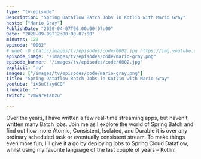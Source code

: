 ```yaml
---
type: "tv-episode"
Description: "Spring Dataflow Batch Jobs in Kotlin with Mario Gray"
hosts: ["Mario Gray"]
PublishDate: "2020-04-07T00:00:00-07:00"
Date: "2020-09-09T12:00:00-07:00"
minutes: 120
episode: "0002"
# wget -O static/images/tv/episodes/code/0002.jpg https://img.youtube.com/vi/iK5uCfzy6CQ/mqdefault.jpg
episode_image: "/images/tv/episodes/code/mario-gray.png"
episode_banner: "/images/tv/episodes/code/0002.jpg"
explicit: "no"
images: ["/images/tv/episodes/code/mario-gray.png"]
title: "Spring Dataflow Batch Jobs in Kotlin with Mario Gray"
youtube: "iK5uCfzy6CQ"
truncate: ""
twitch: "vmwaretanzu"

---
```


Over the years, I have written a few real-time streaming apps, but haven’t written many Batch jobs. Join me as I explore the world of Spring Batch and find out how more Atomic, Consistent, Isolated, and Durable it is over any ordinary scheduled task or eventually consistent stream. To make things even more fun, I’ll give it a go by deploying jobs to Spring Cloud Dataflow, whilst using my favorite language of the last couple of years – Kotlin!
